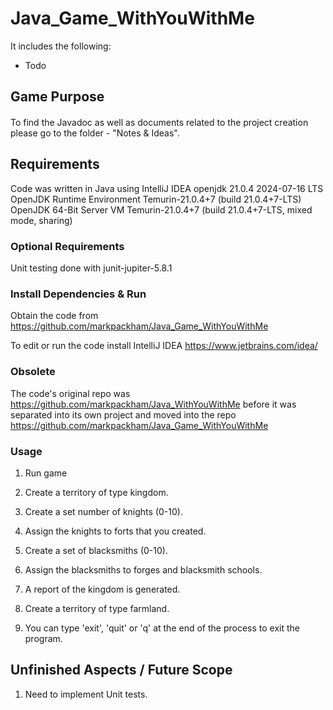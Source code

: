 # Java_Game_WithYouWithMe

It includes the following:

- Todo


## Game Purpose

####
To find the Javadoc as well as documents related to the project creation please go to the folder - "Notes & Ideas".

## Requirements

Code was written in Java using IntelliJ IDEA
openjdk 21.0.4 2024-07-16 LTS
OpenJDK Runtime Environment Temurin-21.0.4+7 (build 21.0.4+7-LTS)
OpenJDK 64-Bit Server VM Temurin-21.0.4+7 (build 21.0.4+7-LTS, mixed mode, sharing)

### Optional Requirements ###

Unit testing done with junit-jupiter-5.8.1

### Install Dependencies & Run

Obtain the code from https://github.com/markpackham/Java_Game_WithYouWithMe

To edit or run the code install IntelliJ IDEA
https://www.jetbrains.com/idea/


### Obsolete

The code's original repo was https://github.com/markpackham/Java_WithYouWithMe before it was separated into its own project and moved into the repo https://github.com/markpackham/Java_Game_WithYouWithMe

### Usage

1) Run game

2) Create a territory of type kingdom.

3) Create a set number of knights (0-10).

4) Assign the knights to forts that you created.

5) Create a set of blacksmiths (0-10).

6) Assign the blacksmiths to forges and blacksmith schools.

7) A report of the kingdom is generated.

8) Create a territory of type farmland.

10000) You can type 'exit', 'quit' or 'q' at the end of the process to exit the program.


## Unfinished Aspects / Future Scope ##

1) Need to implement Unit tests.